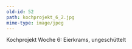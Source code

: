 ```yaml
---
old-id: 52
path: kochprojekt_6_2.jpg
mime-type: image/jpeg
---
```

Kochprojekt Woche 6:
Eierkrams, ungeschüttelt

